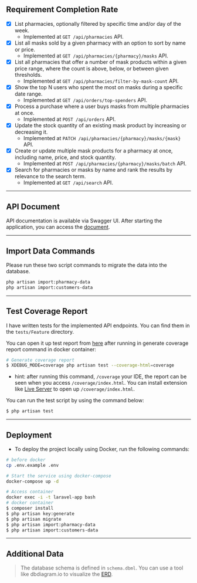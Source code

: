 ## Requirement Completion Rate
* [x] List pharmacies, optionally filtered by specific time and/or day of the week.  
  * Implemented at `GET /api/pharmacies` API.
* [x] List all masks sold by a given pharmacy with an option to sort by name or price.  
  * Implemented at `GET /api/pharmacies/{pharmacy}/masks` API.
* [x] List all pharmacies that offer a number of mask products within a given price range, where the count is above, below, or between given thresholds.  
  * Implemented at `GET /api/pharmacies/filter-by-mask-count` API.
* [x] Show the top N users who spent the most on masks during a specific date range.  
  * Implemented at `GET /api/orders/top-spenders` API.
* [x] Process a purchase where a user buys masks from multiple pharmacies at once.  
  * Implemented at `POST /api/orders` API.
* [x] Update the stock quantity of an existing mask product by increasing or decreasing it.  
  * Implemented at `PATCH /api/pharmacies/{pharmacy}/masks/{mask}` API.
* [x] Create or update multiple mask products for a pharmacy at once, including name, price, and stock quantity.  
  * Implemented at `POST /api/pharmacies/{pharmacy}/masks/batch` API.
* [x] Search for pharmacies or masks by name and rank the results by relevance to the search term.  
  * Implemented at `GET /api/search` API.

---

## API Document

API documentation is available via Swagger UI. After starting the application, you can access the [document](http://localhost:8000/api/documentation).

---

## Import Data Commands

Please run these two script commands to migrate the data into the database.

```bash
php artisan import:pharmacy-data
php artisan import:customers-data
```

---
## Test Coverage Report
I have written tests for the implemented API endpoints. You can find them in the `tests/Feature` directory.

You can open it up test report from [here](http://localhost:5500/coverage/index.html) after running in generate coverage report command in docker container:

```bash
# Generate coverage report
$ XDEBUG_MODE=coverage php artisan test --coverage-html=coverage    

```
- hint: after running this command, `/coverage` your IDE, the report can be seen when you access `/coverage/index.html`. You can install extension like [Live Server](https://marketplace.visualstudio.com/items?itemName=ritwickdey.LiveServer) to open up `/coverage/index.html`.

You can run the test script by using the command below:
```bash
$ php artisan test

```
---
## Deployment
* To deploy the project locally using Docker, run the following commands:
```bash
# before docker 
cp .env.example .env
```
```bash
# Start the service using docker-compose
docker-compose up -d

# Access container
docker exec -i -t laravel-app bash
# docker container
$ composer install
$ php artisan key:generate
$ php artisan migrate
$ php artisan import:pharmacy-data
$ php artisan import:customers-data
```
---
## Additional Data
> The database schema is defined in `schema.dbml`. You can use a tool like dbdiagram.io to visualize the [ERD](https://dbdiagram.io/d/686fb17cf413ba35083f5564).
